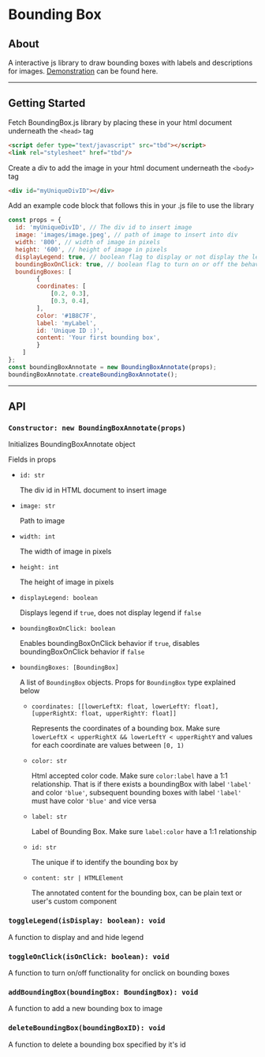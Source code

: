 # Bounding Box

## About
A interactive js library to draw bounding boxes with labels and descriptions for images. [Demonstration](https://bounding-box-0xffffffff.herokuapp.com/) can be found here.

---

## Getting Started 
Fetch BoundingBox.js library by placing these in your html document underneath the `<head>` tag

```html
<script defer type="text/javascript" src="tbd"></script>
<link rel="stylesheet" href="tbd"/>
```

Create a div to add the image in your html document underneath the `<body>` tag
```html
<div id="myUniqueDivID"></div>
```

Add an example code block that follows this in your .js file to use the library
```javascript
const props = {
  id: 'myUniqueDivID', // The div id to insert image 
  image: 'images/image.jpeg', // path of image to insert into div
  width: '800', // width of image in pixels
  height: '600', // height of image in pixels
  displayLegend: true, // boolean flag to display or not display the legend
  boundingBoxOnClick: true, // boolean flag to turn on or off the behavior when clicking on 
  boundingBoxes: [
        {
        coordinates: [
            [0.2, 0.3],
            [0.3, 0.4],
        ],
        color: '#1B8C7F',
        label: 'myLabel',
        id: 'Unique ID :)',
        content: 'Your first bounding box',
        }
    ]
};
const boundingBoxAnnotate = new BoundingBoxAnnotate(props);
boundingBoxAnnotate.createBoundingBoxAnnotate();
```


---
## API

### `Constructor: new BoundingBoxAnnotate(props)`

Initializes BoundingBoxAnnotate object

Fields in props

- `id: str` 

    The div id in HTML document to insert image  
- `image: str`

    Path to image 
- `width: int`

    The width of image in pixels
- `height: int`

    The height of image in pixels
- `displayLegend: boolean`

    Displays legend if `true`, does not display legend if `false`

- `boundingBoxOnClick: boolean`

    Enables boundingBoxOnClick behavior if `true`, disables boundingBoxOnClick behavior if `false`
- `boundingBoxes: [BoundingBox]`

    A list of `BoundingBox` objects. Props for `BoundingBox` type explained below
    - `coordinates: [[lowerLeftX: float, lowerLeftY: float], [upperRightX: float, upperRightY: float]]`
        
        Represents the coordinates of a bounding box. Make sure `lowerLeftX < upperRightX && lowerLeftY < upperRightY` and values for each coordinate are values between `[0, 1)`
    - `color: str`
        
        Html accepted color code. Make sure `color:label` have a 1:1 relationship. That is if there exists a boundingBox with label `'label'` and color `'blue'`, subsequent bounding boxes with label `'label'` must have color `'blue'` and vice versa
    - `label: str`

        Label of Bounding Box. Make sure `label:color` have a 1:1 relationship
    - `id: str`

        The unique if to identify the bounding box by
    - `content: str | HTMLElement`

        The annotated content for the bounding box, can be plain text or user's custom component

### `toggleLegend(isDisplay: boolean): void`
A function to display and and hide legend

### `toggleOnClick(isOnClick: boolean): void`
A function to turn on/off functionality for onclick on bounding boxes

### `addBoundingBox(boundingBox: BoundingBox): void`
A function to add a new bounding box to image

### `deleteBoundingBox(boundingBoxID): void`
A function to delete a bounding box specified by it's id